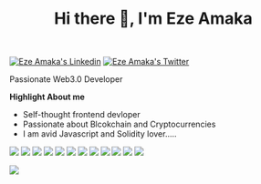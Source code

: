 <h1 align="center">Hi there 👋, I'm Eze Amaka</h1>
<br />
    
[![Eze Amaka's Linkedin](https://img.shields.io/badge/LinkedIn-0077B5?style=for-the-badge&logo=linkedin&logoColor=white)](https://www.linkedin.com/in/ezeamaka2/)
[![Eze Amaka's Twitter](https://img.shields.io/badge/Twitter-1DA1F2?style=for-the-badge&logo=twitter&logoColor=white)](https://twitter.com/ezeamaka2)

<p>Passionate Web3.0 Developer</p>

**Highlight About me**
- Self-thought frontend devloper
- Passionate about Blcokchain and Cryptocurrencies
- I am avid Javascript and Solidity lover.....

<p>
<img src ="https://img.shields.io/badge/Ethereum-3C3C3D?style=for-the-badge&logo=Ethereum&logoColor=white"/>
<img src ="https://img.shields.io/badge/Solidity-3C3C3D?style=for-the-badge&logo=Solidity&logoColor=white"/>
<img src ="https://img.shields.io/badge/Smart Contract-3C3C3D?style=for-the-badge&logo=SmartContract&logoColor=white"/>
<img src ="https://img.shields.io/badge/React-20232A?style=for-the-badge&logo=react&logoColor=61DAFB"/>
<img src ="https://img.shields.io/badge/Redux-593D88?style=for-the-badge&logo=redux&logoColor=white"/>
<img src ="https://img.shields.io/badge/html5-%23E34F26.svg?style=for-the-badge&logo=html5&logoColor=white"/>
<img src ="https://img.shields.io/badge/javascript-%23323330.svg?style=for-the-badge&logo=javascript&logoColor=%23F7DF1E"/>
<img src ="https://img.shields.io/badge/typescript-%23007ACC.svg?style=for-the-badge&logo=typescript&logoColor=white"/>
<img src ="https://img.shields.io/badge/-hardhat-%23C21325?style=for-the-badge&logo=hardhat&logoColor=white)"/>
<img src ="https://img.shields.io/badge/-truffle-%23C21325?style=for-the-badge&logo=hardhat&logoColor=white)"/>
<img src ="https://img.shields.io/badge/-we3js-%23C21325?style=for-the-badge&logo=hardhat&logoColor=white)"/>
<img src ="https://img.shields.io/badge/-ethersjs-%23C21325?style=for-the-badge&logo=hardhat&logoColor=white)"/>
</p>

<img 
   src="https://github-readme-stats.vercel.app/api?username=ezeamaka2&show_icons=true&theme=tokyonight" 
/>
